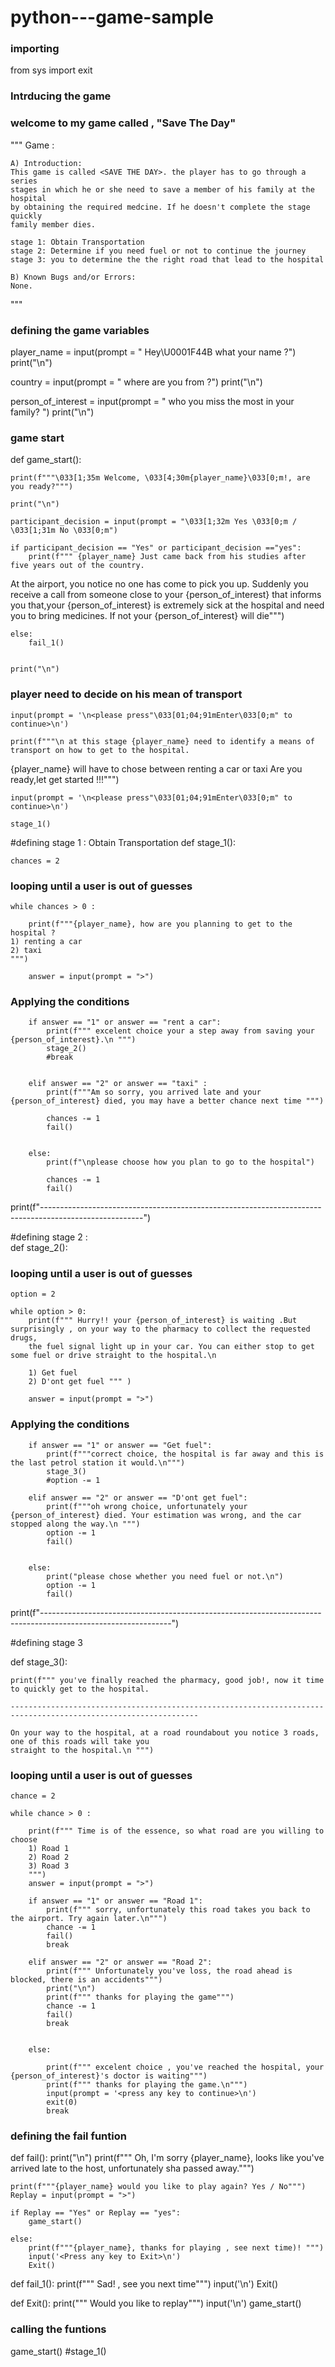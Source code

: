 # python---game-sample
### importing 

from sys import exit

### Intrducing the game
### welcome to my game called , "Save The Day"

"""
Game :

    A) Introduction:
    This game is called <SAVE THE DAY>. the player has to go through a series 
    stages in which he or she need to save a member of his family at the hospital
    by obtaining the required medcine. If he doesn't complete the stage quickly
    family member dies.
    
    stage 1: Obtain Transportation 
    stage 2: Determine if you need fuel or not to continue the journey
    stage 3: you to determine the the right road that lead to the hospital 
    
    B) Known Bugs and/or Errors:
    None.
    
"""


### defining the game variables

player_name = input(prompt = " Hey\U0001F44B what your name ?")
print("\n")

country = input(prompt = " where are you from ?")
print("\n")

person_of_interest = input(prompt = " who you miss the most in your family? ")
print("\n")

### game start   
def game_start():
    
    print(f"""\033[1;35m Welcome, \033[4;30m{player_name}\033[0;m!, are you ready?""")
   
    print("\n")

    participant_decision = input(prompt = "\033[1;32m Yes \033[0;m / \033[1;31m No \033[0;m")
    
    if participant_decision == "Yes" or participant_decision =="yes":
        print(f""" {player_name} Just came back from his studies after five years out of the country.
At the airport, you notice no one has come to pick you up. Suddenly you receive a call from someone close to your
{person_of_interest} that informs you that,your {person_of_interest} is extremely sick at the hospital and need you
to bring medicines. If not your {person_of_interest} will die""")
        
    else:
        fail_1()

    
    print("\n")

### player need to decide on his mean of transport


    input(prompt = '\n<please press"\033[01;04;91mEnter\033[0;m" to continue>\n')
    
    print(f"""\n at this stage {player_name} need to identify a means of transport on how to get to the hospital.
{player_name} will have to chose between renting a car or taxi Are you ready,let get started !!!""")
    
    input(prompt = '\n<please press"\033[01;04;91mEnter\033[0;m" to continue>\n')
    
    stage_1()
    
    
#defining stage 1 :  Obtain Transportation 
def stage_1():
    

    chances = 2
### looping until a user is out of guesses

    while chances > 0 :
        
        print(f"""{player_name}, how are you planning to get to the hospital ?
    1) renting a car
    2) taxi
    """)
      
        answer = input(prompt = ">")
        
### Applying the conditions   

        if answer == "1" or answer == "rent a car":
            print(f""" excelent choice your a step away from saving your {person_of_interest}.\n """)
            stage_2()
            #break
                
        
        elif answer == "2" or answer == "taxi" :
            print(f"""Am so sorry, you arrived late and your {person_of_interest} died, you may have a better chance next time """)
            
            chances -= 1
            fail()
           
            
        else:
            print(f"\nplease choose how you plan to go to the hospital")
            
            chances -= 1
            fail()
            
print(f"-------------------------------------------------------------------------------------------------------")   

#defining stage 2 :    
def stage_2():
    
    
### looping until a user is out of guesses

    option = 2

    while option > 0:
        print(f""" Hurry!! your {person_of_interest} is waiting .But surprisingly , on your way to the pharmacy to collect the requested drugs, 
        the fuel signal light up in your car. You can either stop to get some fuel or drive straight to the hospital.\n
        
        1) Get fuel
        2) D'ont get fuel """ )
        
        answer = input(prompt = ">")
### Applying the conditions    

        if answer == "1" or answer == "Get fuel":
            print(f"""correct choice, the hospital is far away and this is the last petrol station it would.\n""")
            stage_3()
            #option -= 1
            
        elif answer == "2" or answer == "D'ont get fuel":
            print(f"""oh wrong choice, unfortunately your {person_of_interest} died. Your estimation was wrong, and the car stopped along the way.\n """)
            option -= 1
            fail()
            
            
        else:
            print("please chose whether you need fuel or not.\n")
            option -= 1   
            fail()
    
print(f"--------------------------------------------------------------------------------------------------------------")    
 
#defining stage 3

def stage_3():
    
    print(f""" you've finally reached the pharmacy, good job!, now it time to quickly get to the hospital.
    
    ----------------------------------------------------------------------------------------------------------------
    
    On your way to the hospital, at a road roundabout you notice 3 roads, one of this roads will take you 
    straight to the hospital.\n """)
    
### looping until a user is out of guesses    

    chance = 2

    while chance > 0 :
            
        print(f""" Time is of the essence, so what road are you willing to choose
        1) Road 1
        2) Road 2
        3) Road 3 
        """)
        answer = input(prompt = ">")
            
        if answer == "1" or answer == "Road 1":
            print(f""" sorry, unfortunately this road takes you back to the airport. Try again later.\n""")
            chance -= 1
            fail()
            break

        elif answer == "2" or answer == "Road 2":
            print(f""" Unfortunately you've loss, the road ahead is blocked, there is an accidents""")
            print("\n")
            print(f""" thanks for playing the game""")
            chance -= 1
            fail()
            break


        else:

            print(f""" excelent choice , you've reached the hospital, your {person_of_interest}'s doctor is waiting""")
            print(f""" thanks for playing the game.\n""")
            input(prompt = '<press any key to continue>\n')
            exit(0)
            break

        
        
### defining the fail funtion    

def fail():
    print("\n")
    print(f""" Oh, I'm sorry {player_name}, looks like you've arrived late to the 
    host, unfortunately sha passed away.""")
    
    print(f"""{player_name} would you like to play again? Yes / No""")
    Replay = input(prompt = ">")
    
    if Replay == "Yes" or Replay == "yes":
        game_start()
        
    else:
        print(f"""{player_name}, thanks for playing , see next time)! """)
        input('<Press any key to Exit>\n')
        Exit()
        
def fail_1(): 
    print(f""" Sad! , see you next time""")
    input('<Press any key to Exit>\n')
    Exit()
    
def Exit():
    print(""" Would you like to replay""")
    input('<Press any key to Continue>\n')
    game_start()
    
    
### calling the funtions  
game_start()
#stage_1()
